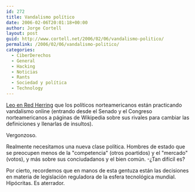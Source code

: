 ```yaml
---
id: 272
title: Vandalismo polí­tico
date: 2006-02-06T20:01:18+00:00
author: Jorge Cortell
layout: post
guid: http://www.cortell.net/2006/02/06/vandalismo-politico/
permalink: /2006/02/06/vandalismo-politico/
categories:
  - CiberDerechos
  - General
  - Hacking
  - Noticias
  - Rants
  - Sociedad y polí­tica
  - Technology
---
```

[Leo en Red Herring](http://www.redherring.com/Article.aspx?a=15576&hed=Wikipedia%20Hit%20by%20â€˜Vandalsâ€™) que los polí­ticos norteamericanos están practicando vandalismo online (entrando desde el Senado y el Congreso norteamericanos a páginas de Wikipedia sobre sus rivales para cambiar las definiciones y llenarlas de insultos).

Vergonzoso.

Realmente necesitamos una nueva clase polí­tica. Hombres de estado que se preocupen menos de la "competencia" (otros poartidos) y el "mercado" (votos), y más sobre sus conciudadanos y el bien común. -¿Tan difí­cil es?

Por cierto, recordemos que en manos de esta gentuza están las decisiones en materia de legislación reguladora de la esfera tecnológica mundial. Hipócritas. Es aterrador.